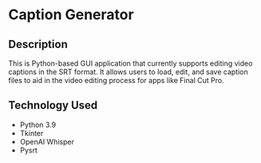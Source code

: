 # Caption Generator

## Description
This is Python-based GUI application that currently supports editing video captions in the SRT format. 
It allows users to load, edit, and save caption files to aid in the video editing process for apps like Final Cut Pro.

## Technology Used
- Python 3.9
- Tkinter
- OpenAI Whisper
- Pysrt